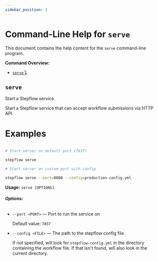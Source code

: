 ```yaml
---
sidebar_position: 3
---
```


# Command-Line Help for `serve`

This document contains the help content for the `serve` command-line program.

**Command Overview:**

* [`serve`↴](#serve)

## `serve`

Start a Stepflow service.

Start a Stepflow service that can accept workflow submissions via HTTP API.

# Examples

```bash

# Start server on default port (7837)

stepflow serve

# Start server on custom port with config

stepflow serve --port=8080 --config=production-config.yml

```

**Usage:** `serve [OPTIONS]`

###### **Options:**

* `--port <PORT>` — Port to run the service on

  Default value: `7837`
* `--config <FILE>` — The path to the stepflow config file.

   If not specified, will look for `stepflow-config.yml` in the directory containing the workflow file. If that isn't found, will also look in the current directory.



